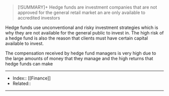 > [!SUMMARY]+
> Hedge funds are investment companies that are not approved for the general retail market an are only available to accredited investors

Hedge funds use unconventional and risky investment strategies which is why they are not available for the general public to invest in. The high risk of a hedge fund is also the reason that clients must have certain capital available to invest.

The compensation received by hedge fund managers is very high due to the large amounts of money that they manage and the high returns that hedge funds can make

---
- Index:: [[Finance]]
- Related:: 
---